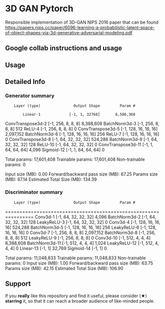 # 3D GAN Pytorch
Responsible implementation of 3D-GAN NIPS 2016 paper that can be found https://papers.nips.cc/paper/6096-learning-a-probabilistic-latent-space-of-object-shapes-via-3d-generative-adversarial-modeling.pdf

## Google collab instructions and usage

## Usage


## Detailed Info

### Generator summary

        Layer (type)               Output Shape         Param #

            Linear-1             [-1, 1, 32768]       6,586,368
   ConvTranspose3d-2         [-1, 256, 8, 8, 8]       8,388,608
       BatchNorm3d-3         [-1, 256, 8, 8, 8]             512
              ReLU-4         [-1, 256, 8, 8, 8]               0
   ConvTranspose3d-5      [-1, 128, 16, 16, 16]       2,097,152
       BatchNorm3d-6      [-1, 128, 16, 16, 16]             256
              ReLU-7      [-1, 128, 16, 16, 16]               0
   ConvTranspose3d-8       [-1, 64, 32, 32, 32]         524,288
       BatchNorm3d-9       [-1, 64, 32, 32, 32]             128
             ReLU-10       [-1, 64, 32, 32, 32]               0
  ConvTranspose3d-11        [-1, 1, 64, 64, 64]           4,096
          Sigmoid-12        [-1, 1, 64, 64, 64]               0

Total params: 17,601,408
Trainable params: 17,601,408
Non-trainable params: 0

Input size (MB): 0.00
Forward/backward pass size (MB): 67.25
Params size (MB): 67.14
Estimated Total Size (MB): 134.39


### Discriminator summary


        Layer (type)               Output Shape         Param #
================================================================
            Conv3d-1       [-1, 64, 32, 32, 32]           4,096
       BatchNorm3d-2       [-1, 64, 32, 32, 32]             128
         LeakyReLU-3       [-1, 64, 32, 32, 32]               0
            Conv3d-4      [-1, 128, 16, 16, 16]         524,288
       BatchNorm3d-5      [-1, 128, 16, 16, 16]             256
         LeakyReLU-6      [-1, 128, 16, 16, 16]               0
            Conv3d-7         [-1, 256, 8, 8, 8]       2,097,152
       BatchNorm3d-8         [-1, 256, 8, 8, 8]             512
         LeakyReLU-9         [-1, 256, 8, 8, 8]               0
           Conv3d-10         [-1, 512, 4, 4, 4]       8,388,608
      BatchNorm3d-11         [-1, 512, 4, 4, 4]           1,024
        LeakyReLU-12         [-1, 512, 4, 4, 4]               0
           Linear-13                    [-1, 1]          32,769
          Sigmoid-14                    [-1, 1]               0

Total params: 11,048,833
Trainable params: 11,048,833
Non-trainable params: 0
Input size (MB): 1.00
Forward/backward pass size (MB): 63.75
Params size (MB): 42.15
Estimated Total Size (MB): 106.90







## Support 
If you **really** like this repository and find it useful, please consider (★) **starring** it, so that it can reach a broader audience of like-minded people.
